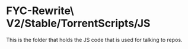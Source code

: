 # FYC-Rewrite\ V2/Stable/TorrentScripts/JS
This is the folder that holds the JS code that is used for talking to repos.